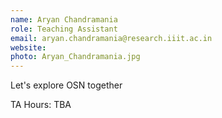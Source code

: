 ```yaml
---
name: Aryan Chandramania
role: Teaching Assistant
email: aryan.chandramania@research.iiit.ac.in
website:
photo: Aryan_Chandramania.jpg
---
```


Let's explore OSN together

TA Hours: TBA
